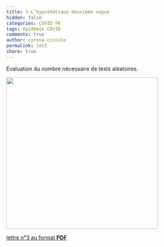 ```yaml
---
title: 3-L’hypothétique deuxième vague
hidden: false
categories: COVID FR
tags: épidémie COVID 
comments: true
author: corona-circule
permalink: let3
share: true
---
```


<link rel="stylesheet" href="../assets/css/style.css">

Evaluation du nombre nécessaire de tests aléatoires.<br/>


<img src='/lettres/images/img-03.png' width='400px'/>

[lettre n°3 au format __PDF__](/lettres/resources/pdf/lettre-03.pdf)
